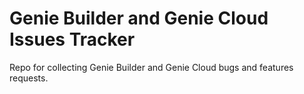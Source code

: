 # Genie Builder and Genie Cloud Issues Tracker
Repo for collecting Genie Builder and Genie Cloud bugs and features requests. 
